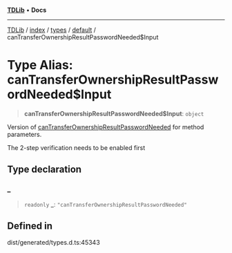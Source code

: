 [**TDLib**](../../../../../../README.md) • **Docs**

***

[TDLib](../../../../../../modules.md) / [index](../../../../../README.md) / [types](../../../README.md) / [default](../README.md) / canTransferOwnershipResultPasswordNeeded$Input

# Type Alias: canTransferOwnershipResultPasswordNeeded$Input

> **canTransferOwnershipResultPasswordNeeded$Input**: `object`

Version of [canTransferOwnershipResultPasswordNeeded](canTransferOwnershipResultPasswordNeeded.md) for method parameters.

The 2-step verification needs to be enabled first

## Type declaration

### \_

> `readonly` **\_**: `"canTransferOwnershipResultPasswordNeeded"`

## Defined in

dist/generated/types.d.ts:45343
